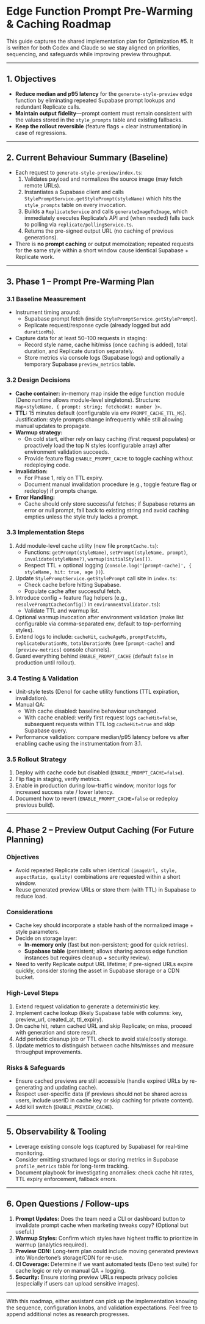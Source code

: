 # Edge Function Prompt Pre-Warming & Caching Roadmap

This guide captures the shared implementation plan for Optimization #5. It is written for both Codex and Claude so we stay aligned on priorities, sequencing, and safeguards while improving preview throughput.

---

## 1. Objectives
- **Reduce median and p95 latency** for the `generate-style-preview` edge function by eliminating repeated Supabase prompt lookups and redundant Replicate calls.
- **Maintain output fidelity**—prompt content must remain consistent with the values stored in the `style_prompts` table and existing fallbacks.
- **Keep the rollout reversible** (feature flags + clear instrumentation) in case of regressions.

---

## 2. Current Behaviour Summary (Baseline)
- Each request to `generate-style-preview/index.ts`:
  1. Validates payload and normalizes the source image (may fetch remote URLs).
  2. Instantiates a Supabase client and calls `StylePromptService.getStylePrompt(styleName)` which hits the `style_prompts` table on every invocation.
  3. Builds a `ReplicateService` and calls `generateImageToImage`, which immediately executes Replicate’s API and (when needed) falls back to polling via `replicate/pollingService.ts`.
  4. Returns the pre-signed output URL (no caching of previous generations).
- There is **no prompt caching** or output memoization; repeated requests for the same style within a short window cause identical Supabase + Replicate work.

---

## 3. Phase 1 – Prompt Pre-Warming Plan
### 3.1 Baseline Measurement
- Instrument timing around:
  - Supabase prompt fetch (inside `StylePromptService.getStylePrompt`).
  - Replicate request/response cycle (already logged but add `durationMs`).
- Capture data for at least 50–100 requests in staging:
  - Record style name, cache hit/miss (once caching is added), total duration, and Replicate duration separately.
  - Store metrics via console logs (Supabase logs) and optionally a temporary Supabase `preview_metrics` table.

### 3.2 Design Decisions
- **Cache container:** in-memory map inside the edge function module (Deno runtime allows module-level singletons). Structure: `Map<styleName, { prompt: string; fetchedAt: number }>`.
- **TTL:** 15 minutes default (configurable via env `PROMPT_CACHE_TTL_MS`). Justification: style prompts change infrequently while still allowing manual updates to propagate.
- **Warmup strategy:**
  - On cold start, either rely on lazy caching (first request populates) or proactively load the top N styles (configurable array) after environment validation succeeds.
  - Provide feature flag `ENABLE_PROMPT_CACHE` to toggle caching without redeploying code.
- **Invalidation:**
  - For Phase 1, rely on TTL expiry.
  - Document manual invalidation procedure (e.g., toggle feature flag or redeploy) if prompts change.
- **Error Handling:**
  - Cache should only store successful fetches; if Supabase returns an error or null prompt, fall back to existing string and avoid caching empties unless the style truly lacks a prompt.

### 3.3 Implementation Steps
1. Add module-level cache utility (new file `promptCache.ts`):
   - Functions: `getPrompt(styleName)`, `setPrompt(styleName, prompt)`, `invalidate(styleName?)`, `warmup(initialStyles[])`.
   - Respect TTL + optional logging (`console.log('[prompt-cache]', { styleName, hit: true, age })`).
2. Update `StylePromptService.getStylePrompt` call site in `index.ts`:
   - Check cache before hitting Supabase.
   - Populate cache after successful fetch.
3. Introduce config + feature flag helpers (e.g., `resolvePromptCacheConfig()` in `environmentValidator.ts`):
   - Validate TTL and warmup list.
4. Optional warmup invocation after environment validation (make list configurable via comma-separated env, default to top-performing styles).
5. Extend logs to include: `cacheHit`, `cacheAgeMs`, `promptFetchMs`, `replicateDurationMs`, `totalDurationMs` (see `[prompt-cache]` and `[preview-metrics]` console channels).
6. Guard everything behind `ENABLE_PROMPT_CACHE` (default `false` in production until rollout).

### 3.4 Testing & Validation
- Unit-style tests (Deno) for cache utility functions (TTL expiration, invalidation).
- Manual QA:
  - With cache disabled: baseline behaviour unchanged.
  - With cache enabled: verify first request logs `cacheHit=false`, subsequent requests within TTL log `cacheHit=true` and skip Supabase query.
- Performance validation: compare median/p95 latency before vs after enabling cache using the instrumentation from 3.1.

### 3.5 Rollout Strategy
1. Deploy with cache code but disabled (`ENABLE_PROMPT_CACHE=false`).
2. Flip flag in staging, verify metrics.
3. Enable in production during low-traffic window, monitor logs for increased success rate / lower latency.
4. Document how to revert (`ENABLE_PROMPT_CACHE=false` or redeploy previous build).

---

## 4. Phase 2 – Preview Output Caching (For Future Planning)
### Objectives
- Avoid repeated Replicate calls when identical `(imageUrl, style, aspectRatio, quality)` combinations are requested within a short window.
- Reuse generated preview URLs or store them (with TTL) in Supabase to reduce load.

### Considerations
- Cache key should incorporate a stable hash of the normalized image + style parameters.
- Decide on storage layer:
  - **In-memory only** (fast but non-persistent; good for quick retries).
  - **Supabase table** (persistent; allows sharing across edge function instances but requires cleanup + security review).
- Need to verify Replicate output URL lifetime; if pre-signed URLs expire quickly, consider storing the asset in Supabase storage or a CDN bucket.

### High-Level Steps
1. Extend request validation to generate a deterministic key.
2. Implement cache lookup (likely Supabase table with columns: key, preview_url, created_at, ttl_expiry).
3. On cache hit, return cached URL and skip Replicate; on miss, proceed with generation and store result.
4. Add periodic cleanup job or TTL check to avoid stale/costly storage.
5. Update metrics to distinguish between cache hits/misses and measure throughput improvements.

### Risks & Safeguards
- Ensure cached previews are still accessible (handle expired URLs by re-generating and updating cache).
- Respect user-specific data (if previews should not be shared across users, include userID in cache key or skip caching for private content).
- Add kill switch (`ENABLE_PREVIEW_CACHE`).

---

## 5. Observability & Tooling
- Leverage existing console logs (captured by Supabase) for real-time monitoring.
- Consider emitting structured logs or storing metrics in Supabase `profile_metrics` table for long-term tracking.
- Document playbook for investigating anomalies: check cache hit rates, TTL expiry enforcement, fallback errors.

---

## 6. Open Questions / Follow-ups
1. **Prompt Updates:** Does the team need a CLI or dashboard button to invalidate prompt cache when marketing tweaks copy? (Optional but useful.)
2. **Warmup Styles:** Confirm which styles have highest traffic to prioritize in warmup (analytics required).
3. **Preview CDN:** Long-term plan could include moving generated previews into Wondertone’s storage/CDN for re-use.
4. **CI Coverage:** Determine if we want automated tests (Deno test suite) for cache logic or rely on manual QA + logging.
5. **Security:** Ensure storing preview URLs respects privacy policies (especially if users can upload sensitive images).

---

With this roadmap, either assistant can pick up the implementation knowing the sequence, configuration knobs, and validation expectations. Feel free to append additional notes as research progresses.
